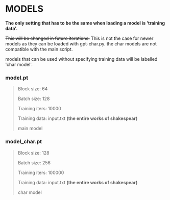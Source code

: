 # MODELS
__The only setting that has to be the same when loading a model is 'training data'.__ 

~~This will be changed in future iterations.~~
This is not the case for newer models as they can be loaded with gpt-char.py. the char models are not compatible with the main script. 

models that can be used without specifying training data will be labelled 'char model'. 

### model.pt
> Block size: 64
> 
> Batch size: 128
>
> Training iters: 10000
>
> Training data: input.txt __(the entire works of shakespear)__
>
> main model

### model_char.pt
> Block size: 128
> 
> Batch size: 256
>
> Training iters: 100000
>
> Training data: input.txt __(the entire works of shakespear)__
>
> char model
